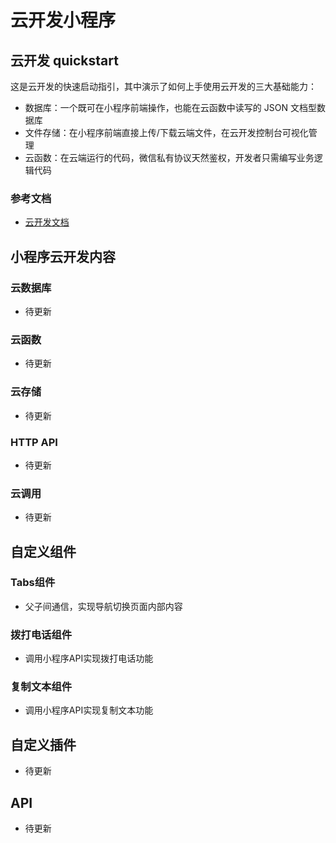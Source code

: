 # 云开发小程序


## 云开发 quickstart

这是云开发的快速启动指引，其中演示了如何上手使用云开发的三大基础能力：

- 数据库：一个既可在小程序前端操作，也能在云函数中读写的 JSON 文档型数据库
- 文件存储：在小程序前端直接上传/下载云端文件，在云开发控制台可视化管理
- 云函数：在云端运行的代码，微信私有协议天然鉴权，开发者只需编写业务逻辑代码

### 参考文档

- [云开发文档](https://developers.weixin.qq.com/miniprogram/dev/wxcloud/basis/getting-started.html)


## 小程序云开发内容

### 云数据库
- 待更新
### 云函数
- 待更新
### 云存储
- 待更新
### HTTP API
- 待更新
### 云调用
- 待更新


## 自定义组件

### Tabs组件

- 父子间通信，实现导航切换页面内部内容

### 拨打电话组件

- 调用小程序API实现拨打电话功能

### 复制文本组件

- 调用小程序API实现复制文本功能


## 自定义插件
- 待更新


## API
- 待更新